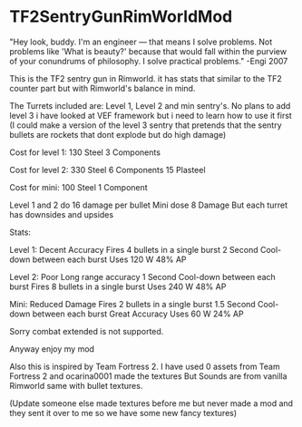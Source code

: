 # TF2SentryGunRimWorldMod

"Hey look, buddy. I'm an engineer — that means I solve problems.
Not problems like 'What is beauty?' because that would fall within the purview of your conundrums of philosophy.
I solve practical problems." -Engi 2007 

This is the TF2 sentry gun in Rimworld. it has stats that similar to the TF2 counter part but with Rimworld's balance in mind. 

The Turrets included are: Level 1, Level 2 and min sentry's. No plans to add level 3 i have looked at VEF framework but i need to learn how to use it first 
(I could make a version of the level 3 sentry that pretends that the sentry bullets are rockets that dont explode but do high damage) 

Cost for level 1:
130 Steel
3 Components 

Cost for level 2:
330 Steel
6 Components
15 Plasteel 

Cost for mini: 
100 Steel
1 Component

Level 1 and 2 do 16 damage per bullet
Mini dose 8 Damage
But each turret has downsides and upsides

Stats:

Level 1:
Decent Accuracy
Fires 4 bullets in a single burst
2 Second Cool-down between each burst
Uses 120 W
48% AP

Level 2:
Poor Long range accuracy
1 Second Cool-down between each burst
Fires 8 bullets in a single burst
Uses 240 W
48% AP

Mini:
Reduced Damage
Fires 2 bullets in a single burst
1.5 Second Cool-down between each burst
Great Accuracy
Uses 60 W
24% AP

Sorry combat extended is not supported.

Anyway enjoy my mod

Also this is inspired by Team Fortress 2. I have used 0 assets from Team Fortress 2 and ocarina0001 made the textures But Sounds are from vanilla Rimworld same with bullet textures.


(Update someone else made textures before me but never made a mod and they sent it over to me so we have some new fancy textures)
